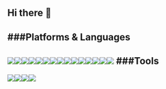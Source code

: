 Hi there 👋
-------------
<!--
**zzpjw/zzpjw** is a ✨ _special_ ✨ repository because its `README.md` (this file) appears on your GitHub profile.

Here are some ideas to get you started:

- 🔭 I’m currently working on ...
- 🌱 I’m currently learning ...
- 👯 I’m looking to collaborate on ...
- 🤔 I’m looking for help with ...
- 💬 Ask me about ...
- 📫 How to reach me: ...
- 😄 Pronouns: ...
- ⚡ Fun fact: ...
-->


###Platforms & Languages
-------------
<img src="https://img.shields.io/badge/JavaScript-F7DF1E?style=flat-square&logo=JavaScript&logoColor=white"/><img src="https://img.shields.io/badge/Node.js-339933</svg>?style=flat-square&logo=Node.js&logoColor=white"/><img src="https://img.shields.io/badge/Express-000000?style=flat-square&logo=Express&logoColor=white"/><img src="https://img.shields.io/badge/npm-CB3837?style=flat-square&logo=npm&logoColor=white"/><img src="https://img.shields.io/badge/PM2-2B037A?style=flat-square&logo=PM2&logoColor=white"/><img src="https://img.shields.io/badge/Jest-C21325?style=flat-square&logo=Jest&logoColor=white"/><img src="https://img.shields.io/badge/Python-3776AB?style=flat-square&logo=Python&logoColor=white"/><img src="https://img.shields.io/badge/Flask-000000?style=flat-square&logo=Flask&logoColor=white"/><img src="https://img.shields.io/badge/jQuery-0769AD?style=flat-square&logo=jQuery&logoColor=white"/><img src="https://img.shields.io/badge/MongoDB-47A248?style=flat-square&logo=MongoDB&logoColor=white"/><img src="https://img.shields.io/badge/MySQL-4479A1?style=flat-square&logo=MySQL&logoColor=white"/><img src="https://img.shields.io/badge/Sequelize-52B0E7?style=flat-square&logo=Sequelize&logoColor=white"/><img src="https://img.shields.io/badge/Amazon AWS-232F3E?style=flat-square&logo=Amazon AWS&logoColor=white"/><img src="https://img.shields.io/badge/Ubuntu-E95420?style=flat-square&logo=Ubuntu&logoColor=white"/><img src="https://img.shields.io/badge/JSON Web Tokens-000000?style=flat-square&logo=JSON Web Tokens&logoColor=white"/>
###Tools
-------------
<img src="https://img.shields.io/badge/WebStorm-000000?style=flat-square&logo=WebStorm&logoColor=white"/><img src="https://img.shields.io/badge/PyCharm-000000?style=flat-square&logo=PyCharm&logoColor=white"/><img src="https://img.shields.io/badge/Git-F05032?style=flat-square&logo=Git&logoColor=white"/><img src="https://img.shields.io/badge/GitHub-181717?style=flat-square&logo=GitHub&logoColor=white"/>









